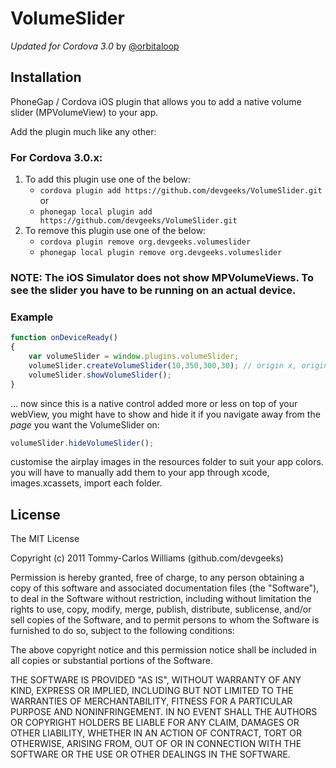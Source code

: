 VolumeSlider
============

*Updated for Cordova 3.0* by [@orbitaloop](https://github.com/orbitaloop)

Installation
------------

PhoneGap / Cordova iOS plugin that allows you to add a native volume slider (MPVolumeView) to your app.

Add the plugin much like any other:

### For Cordova 3.0.x:

1. To add this plugin use one of the below: 
	- `cordova plugin add https://github.com/devgeeks/VolumeSlider.git` or 
	- `phonegap local plugin add https://github.com/devgeeks/VolumeSlider.git`
2. To remove this plugin use one of the below: 
	- `cordova plugin remove org.devgeeks.volumeslider`
	- `phonegap local plugin remove org.devgeeks.volumeslider`

### NOTE: The iOS Simulator does not show MPVolumeViews. To see the slider you have to be running on an actual device.

### Example
```javascript
function onDeviceReady()
{
	var volumeSlider = window.plugins.volumeSlider;
	volumeSlider.createVolumeSlider(10,350,300,30); // origin x, origin y, width, height
	volumeSlider.showVolumeSlider();
}
```

... now since this is a native control added more or less on top of your webView, you might have to show and hide it if you navigate away from the _page_ you want the VolumeSlider on:

```javascript
volumeSlider.hideVolumeSlider();
```

customise the airplay images in the resources folder to suit your app colors.
you will have to manually add them to your app through xcode, images.xcassets, import each folder.


## License

The MIT License

Copyright (c) 2011 Tommy-Carlos Williams (github.com/devgeeks)

Permission is hereby granted, free of charge, to any person obtaining a copy of this software and associated documentation files (the "Software"), to deal in the Software without restriction, including without limitation the rights to use, copy, modify, merge, publish, distribute, sublicense, and/or sell copies of the Software, and to permit persons to whom the Software is furnished to do so, subject to the following conditions:

The above copyright notice and this permission notice shall be included in all copies or substantial portions of the Software.

THE SOFTWARE IS PROVIDED "AS IS", WITHOUT WARRANTY OF ANY KIND, EXPRESS OR IMPLIED, INCLUDING BUT NOT LIMITED TO THE WARRANTIES OF MERCHANTABILITY, FITNESS FOR A PARTICULAR PURPOSE AND NONINFRINGEMENT. IN NO EVENT SHALL THE AUTHORS OR COPYRIGHT HOLDERS BE LIABLE FOR ANY CLAIM, DAMAGES OR OTHER LIABILITY, WHETHER IN AN ACTION OF CONTRACT, TORT OR OTHERWISE, ARISING FROM, OUT OF OR IN CONNECTION WITH THE SOFTWARE OR THE USE OR OTHER DEALINGS IN THE SOFTWARE.
